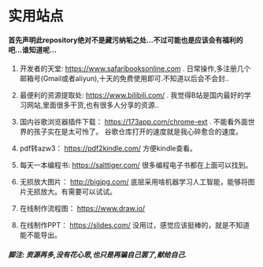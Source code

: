 # 实用站点

#### 首先声明此repository绝对不是藏污纳垢之处...不过可能也是应该会有福利的吧...谁知道呢...

1. 开发者的天堂: https://www.safaribooksonline.com . 日常操作,多注册几个邮箱号(Gmail或者aliyun),十天的免费使用即可.不知道以后会不会封..

2. 最便利的资源提取处: https://www.bilibili.com/ . 我觉得B站是国内最好的学习网站,里面很多干货,也有很多人分享的资源..

3. 国内谷歌浏览器插件下载： https://173app.com/chrome-ext . 不能看外面世界的孩子实在是太可怜了。 谷歌仓库打开的速度就是我心碎愈合的速度。

4. pdf转azw3： https://pdf2kindle.com/  方便kindle查看。

5. 每天一本编程书: https://salttiger.com/ 很多编程电子书都在上面可以找到。

6. 无损放大图片： http://bigjpg.com/ 底层采用啥机器学习人工智能，能够将图片无损放大。有需要可以试试。

7. 在线制作流程图： https://www.draw.io/ 

8. 在线制作PPT： https://slides.com/ 没用过，感觉应该挺棒的，就是不知道能不能导出。

##### 脚注: 资源再多,没有花心思,也只是再骗自己罢了,献给自己.
